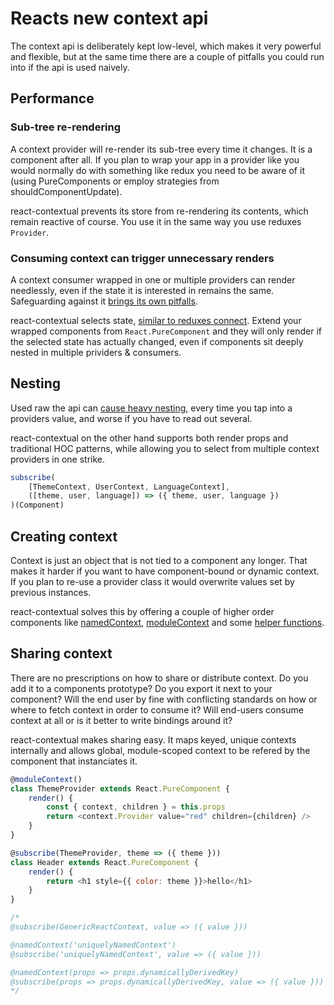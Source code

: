 # Reacts new context api

The context api is deliberately kept low-level, which makes it very powerful and flexible, but at the same time there are a couple of pitfalls you could run into if the api is used naively.

## Performance

### Sub-tree re-rendering

A context provider will re-render its sub-tree every time it changes. It is a component after all. If you plan to wrap your app in a provider like you would normally do with something like redux you need to be aware of it (using PureComponents or employ strategies from shouldComponentUpdate).

react-contextual prevents its store from re-rendering its contents, which remain reactive of course. You use it in the same way you use reduxes `Provider`.

### Consuming context can trigger unnecessary renders

A context consumer wrapped in one or multiple providers can render needlessly, even if the state it is interested in remains the same. Safeguarding against it [brings its own pitfalls](https://github.com/facebook/react/issues/12185).

react-contextual selects state, [similar to reduxes connect](https://github.com/drcmda/react-contextual/blob/master/API.md#subscribe). Extend your wrapped components from `React.PureComponent` and they will only render if the selected state has actually changed, even if components sit deeply nested in multiple prividers & consumers.

## Nesting

Used raw the api can [cause heavy nesting](/assets/nesting.png), every time you tap into a providers value, and worse if you have to read out several.

react-contextual on the other hand supports both render props and traditional HOC patterns, while allowing you to select from multiple context providers in one strike.

```js
subscribe(
    [ThemeContext, UserContext, LanguageContext], 
    ([theme, user, language]) => ({ theme, user, language })
)(Component)
```

## Creating context

Context is just an object that is not tied to a component any longer. That makes it harder if you want to have component-bound or dynamic context. If you plan to re-use a provider class it would overwrite values set by previous instances.

react-contextual solves this by offering a couple of higher order components like [namedContext](https://github.com/drcmda/react-contextual/blob/master/API.md#namedcontext), [moduleContext](https://github.com/drcmda/react-contextual/blob/master/API.md#modulecontext) and some [helper functions](https://github.com/drcmda/react-contextual/blob/master/API.md#imperative-context-handling).

## Sharing context

There are no prescriptions on how to share or distribute context. Do you add it to a components prototype? Do you export it next to your component? Will the end user by fine with conflicting standards on how or where to fetch context in order to consume it? Will end-users consume context at all or is it better to write bindings around it?

react-contextual makes sharing easy. It maps keyed, unique contexts internally and allows global, module-scoped context to be refered by the component that instanciates it.

```js
@moduleContext()
class ThemeProvider extends React.PureComponent {
    render() {
        const { context, children } = this.props
        return <context.Provider value="red" children={children} />
    }
}

@subscribe(ThemeProvider, theme => ({ theme }))
class Header extends React.PureComponent {
    render() {
        return <h1 style={{ color: theme }}>hello</h1>
    }
}

/*
@subscribe(GenericReactContext, value => ({ value }))

@namedContext('uniquelyNamedContext')
@subscribe('uniquelyNamedContext', value => ({ value }))

@namedContext(props => props.dynamicallyDerivedKey)
@subscribe(props => props.dynamicallyDerivedKey, value => ({ value }))
*/
```
